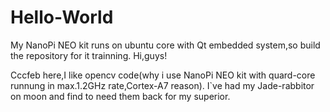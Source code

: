 # Hello-World
My NanoPi NEO kit runs on ubuntu core with Qt embedded system,so build the repository for it trainning.
Hi,guys!

Cccfeb here,I like opencv code(why i use NanoPi NEO kit with quard-core runnung in max.1.2GHz rate,Cortex-A7 reason).
I`ve had my Jade-rabbitor on moon and find to need them back for my superior.
